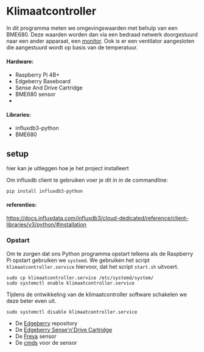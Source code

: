 # Klimaatcontroller
In dit programma meten we omgevingswaarden met behulp van een BME680. Deze waarden worden dan via een bedraad netwerk doorgestuurd naar een ander apparaat, een [monitor](https://github.com/DeVestenMechatronica/raspberrypi-iot-dashboard). Ook is er een ventilator aangesloten die aangestuurd wordt op basis van de temperatuur.

#### Hardware: 
- Raspberry Pi 4B+ 
- Edgeberry Baseboard
- Sense And Drive Cartridge
- BME680 sensor
- 

#### Libraries:
- influxdb3-python 
- BME680


## setup
hier kan je uitleggen hoe je het project installeert




Om influxdb client te gebruiken voer je dit in in de commandline:
```
pip install influxdb3-python
```
#### referenties:
https://docs.influxdata.com/influxdb3/cloud-dedicated/reference/client-libraries/v3/python/#installation 

### Opstart
Om te zorgen dat ons Python programma opstart telkens als de Raspberry Pi opstart gebruiken we `systemd`. We gebruiken het script `klimaatcontroller.service` hiervoor, dat het script `start.sh` uitvoert.
```
sudo cp klimaatcontroller.service /etc/systemd/system/
sudo systemctl enable klimaatcontroller.service
```
Tijdens de ontwikkeling van de klimaatcontroller software schakelen we deze beter even uit.
```
sudo systemctl disable klimaatcontroller.service
```

- De [Edgeberry](https://github.com/Edgeberry) repository
- De [Edgeberry Sense'n'Drive Cartridge](https://github.com/Edgeberry/Edgeberry_SenseAndDrive_Cartridge)
- De [Freya](https://github.com/Freya-Vivariums/Freya-sensor) sensor
- De [cmds](https://learn.pimoroni.com/article/getting-started-with-bme680-breakout) voor de sensor

